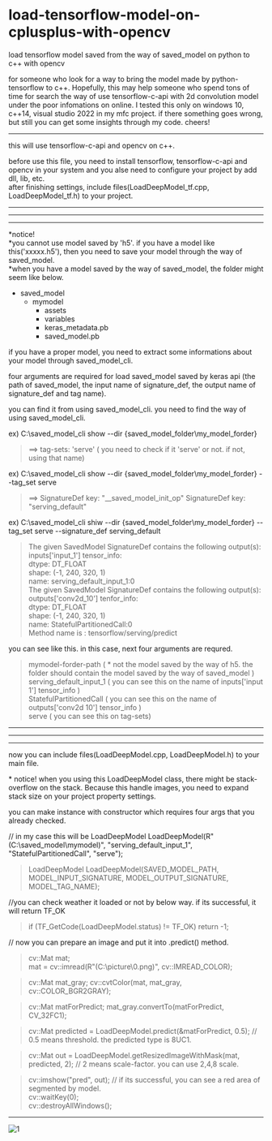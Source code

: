 # load-tensorflow-model-on-cplusplus-with-opencv   
load tensorflow model saved from the way of saved_model on python to c++ with opencv    

for someone who look for a way to bring the model made by python-tensorflow to c++. Hopefully, this may help someone who spend tons of time for search the way of use tensorflow-c-api with 2d convolution model under the poor infomations on online. I tested this only on windows 10, c++14, visual studio 2022 in my mfc project.
if there something goes wrong, but still you can get some insights through my code. cheers!
***
this will use tensorflow-c-api and opencv on c++.   

before use this file, you need to install tensorflow, tensorflow-c-api and opencv in your system and you alse need to configure your project by add dll, lib, etc.   
after finishing settings, include files(LoadDeepModel_tf.cpp, LoadDeepModel_tf.h) to your project.   

***
***
***

\*notice!    
\*you cannot use model saved by 'h5'. if you have a model like this('xxxxx.h5'), then you need to save your model through the way of saved_model.   
\*when you have a model saved by the way of saved_model, the folder might seem like below.   
* saved_model  
  * mymodel   
     * assets   
     * variables   
     * keras_metadata.pb   
     * saved_model.pb   


if you have a proper model, you need to extract some informations about your model through saved_model_cli.   

four arguments are required for load saved_model saved by keras api  (the path of saved_model, the input name of signature_def, the output name of signature_def and tag name).   

you can find it from using saved_model_cli. you need to find the way of using saved_model_cli.     

ex) C:\saved_model_cli show --dir {saved_model_folder\my_model_forder}  
> ==> tag-sets: 'serve' ( you need to check if it 'serve' or not. if not, using that name)   

ex) C:\saved_model_cli show --dir {saved_model_folder\my_model_forder} --tag_set serve  
> ==> SignatureDef key: "__saved_model_init_op"
                   SignatureDef key: "serving_default"   

ex) C:\saved_model_cli shiw --dir {saved_model_folder\my_model_forder} --tag_set serve --signature_def serving_default 

> The given SavedModel SignatureDef contains the following output(s):   
      inputs['input_1'] tensor_info:   
          dtype: DT_FLOAT   
  				shape: (-1, 240, 320, 1)   
  				name: serving_default_input_1:0   
  		The given SavedModel SignatureDef contains the following output(s):   
  			outputs['conv2d_10'] tenfor_info:   
  				dtype: DT_FLOAT   
  				shape: (-1, 240, 320, 1)   
  				name: StatefulPartitionedCall:0   
  		Method name is : tensorflow/serving/predict   
 
you can see like this. in this case, next four arguments are requred.   
>  mymodel-forder-path  ( * not the model saved by the way of h5. the folder should contain the model saved by the way of saved_model )    
  serving_default_input_1  ( you can see this on the name of inputs['input 1'] tensor_info )   
  StatefulPartitionedCall  ( you can see this on the name of outputs['conv2d 10'] tensor_info )   
  serve ( you can see this on tag-sets)   

***
***
***

now you can include files(LoadDeepModel.cpp, LoadDeepModel.h) to your main file.    

\* notice! when you using this LoadDeepModel class, there might be stack-overflow on the stack. Because this handle images, you need to expand stack size on your project property settings.

you can make instance with constructor which requires four args that you already checked.   

// in my case this will be LoadDeepModel LoadDeepModel(R"(C:\saved_model\mymodel)", "serving_default_input_1", "StatefulPartitionedCall", "serve");   
>LoadDeepModel LoadDeepModel(SAVED_MODEL_PATH, MODEL_INPUT_SIGNATURE, MODEL_OUTPUT_SIGNATURE, MODEL_TAG_NAME);

//you can check weather it loaded or not by below way. if its successful, it will return TF_OK   
>if (TF_GetCode(LoadDeepModel.status) != TF_OK) return -1;   

// now you can prepare an image and put it into .predict() method.
> cv::Mat mat;   
 mat = cv::imread(R"(C:\picture\0.png)", cv::IMREAD_COLOR);   
 
> cv::Mat mat_gray;
 cv::cvtColor(mat, mat_gray, cv::COLOR_BGR2GRAY);
 
> cv::Mat matForPredict;
 mat_gray.convertTo(matForPredict, CV_32FC1);
 
> cv::Mat predicted = LoadDeepModel.predict(&matForPredict, 0.5);  // 0.5 means threshold. the predicted type is 8UC1.
 
> cv::Mat out = LoadDeepModel.getResizedImageWithMask(mat, predicted, 2);  // 2 means scale-factor. you can use 2,4,8 scale.
 
> cv::imshow("pred", out);    // if its successful, you can see a red area of segmented by model.   
 cv::waitKey(0);   
 cv::destroyAllWindows();   
 
***
 ![1](https://user-images.githubusercontent.com/96859911/170189820-5698076d-1a07-44cc-a207-c41b2bc8532a.png)

 
 
